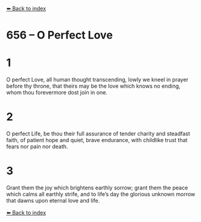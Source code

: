 [⬅️ Back to index](../README.md)

# 656 – O Perfect Love


# 1
O perfect Love, all human thought transcending,
lowly we kneel in prayer before thy throne,
that theirs may be the love which knows no ending,
whom thou forevermore dost join in one.

# 2
O perfect Life, be thou their full assurance
of tender charity and steadfast faith,
of patient hope and quiet, brave endurance,
with childlike trust that fears nor pain nor death.

# 3
Grant them the joy which brightens earthly sorrow;
grant them the peace which calms all earthly strife,
and to life’s day the glorious unknown morrow
that dawns upon eternal love and life.

[⬅️ Back to index](../README.md)
